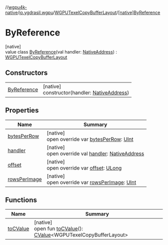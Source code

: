 //[wgpu4k-native](../../../../index.md)/[io.ygdrasil.wgpu](../../index.md)/[WGPUTexelCopyBufferLayout](../index.md)/[[native]ByReference](index.md)

# ByReference

[native]\
value class [ByReference](index.md)(val handler: [NativeAddress](../../../ffi/-native-address/index.md)) : [WGPUTexelCopyBufferLayout](../index.md)

## Constructors

| | |
|---|---|
| [ByReference](-by-reference.md) | [native]<br>constructor(handler: [NativeAddress](../../../ffi/-native-address/index.md)) |

## Properties

| Name | Summary |
|---|---|
| [bytesPerRow](bytes-per-row.md) | [native]<br>open override var [bytesPerRow](bytes-per-row.md): [UInt](https://kotlinlang.org/api/core/kotlin-stdlib/kotlin/-u-int/index.html) |
| [handler](handler.md) | [native]<br>open override val [handler](handler.md): [NativeAddress](../../../ffi/-native-address/index.md) |
| [offset](offset.md) | [native]<br>open override var [offset](offset.md): [ULong](https://kotlinlang.org/api/core/kotlin-stdlib/kotlin/-u-long/index.html) |
| [rowsPerImage](rows-per-image.md) | [native]<br>open override var [rowsPerImage](rows-per-image.md): [UInt](https://kotlinlang.org/api/core/kotlin-stdlib/kotlin/-u-int/index.html) |

## Functions

| Name | Summary |
|---|---|
| [toCValue](../[native]to-c-value.md) | [native]<br>open fun [toCValue](../[native]to-c-value.md)(): [CValue](https://kotlinlang.org/api/core/kotlin-stdlib/kotlinx.cinterop/-c-value/index.html)&lt;WGPUTexelCopyBufferLayout&gt; |